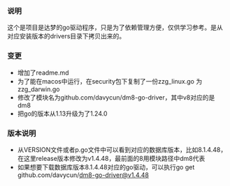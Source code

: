 ### 说明
这个是项目是达梦的go驱动程序，只是为了依赖管理方便，仅供学习参考。是从对应安装版本的drivers目录下拷贝出来的。

### 变更
- 增加了readme.md
- 为了能在macos中运行，在security包下复制了一份zzg_linux.go 为zzg_darwin.go 
- 修改了模块名为github.com/davycun/dm8-go-driver，其中v8对应的是dm8
- 把go的版本从1.13升级为了1.24.0

### 版本说明
- 从VERSION文件或者p.go文件中可以看到对应的数据库版本，比如8.1.4.48，在这里release版本修改为v1.4.48，最前面的8用模块路径中dm8代表
- 如果想要下载数据库版本8.1.4.48对应的go驱动，可以执行go get github.com/davycun/dm8-go-driver@v1.4.48
